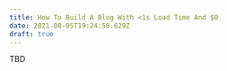 ```yaml
---
title: How To Build A Blog With <1s Load Time And $0
date: 2021-08-05T19:24:50.629Z
draft: true
---
```

TBD